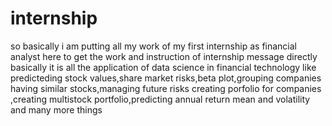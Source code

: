 # internship
so basically i am putting all my work of my first internship as financial analyst here
to get the work and instruction of internship message directly
basically it is all the application of data science in financial technology
like predicteding stock values,share market risks,beta plot,grouping companies having similar stocks,managing future risks 
creating porfolio for companies ,creating multistock portfolio,predicting annual return mean and volatility and many more things
